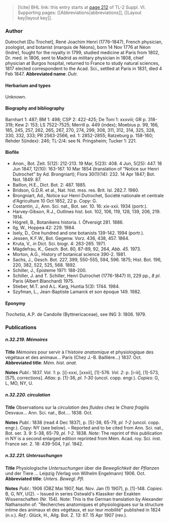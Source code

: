 > [!cite] BHL link: this entry starts at [page 212](https://www.biodiversitylibrary.org/page/33260200) of TL-2 Suppl. VI.
> Supporting pages: [[Abbreviations|abbreviations]], [[Layout key|layout key]].

### Author

Dutrochet \[Du Trochet\], René Joachim Henri (1776-1847), French physician, zoologist, and botanist (marquis de Néons), born 14 Nov 1776 at Néon (Indre), fought for the royalty in 1799, studied medicine at Paris from 1802, Dr. med. in 1806, sent to Madrid as military physician in 1808, chief physician at Burgos hospital, returned to France to study natural sciences, 1817 elected correspondent to the Acad. Sci., settled at Paris in 1831, died 4 Feb 1847. 
**Abbreviated name**: *Dutr.*

#### Herbarium and types

Unknown.

#### Biography and bibliography

Barnhart 1: 487; BM 1: 498; CSP 2: 422-425; De Toni 1: xxxviii; GR p. 318-319; Kew 2: 153; LS 7522-7525; Merrill p. 449 (index); Moebius p. 99, 166, 185, 245, 257, 262, 265, 267, 270, 274, 299, 308, 311, 312, 314, 325, 328, 330, 332, 333; PR 2563-2566, ed. 1: 2852-2855; Ratzeburg p. 158-160; Rehder 5(index): 246; TL-2/4: see N. Pringsheim; Tucker 1: 221.

#### Biofile

- Anon., Bot. Zeit. 5(12): 212-213. 19 Mar, 5(23): 408. 4 Jun, 5(25): 447. 18 Jun 1847, 12(10): 163-167. 10 Mar 1854 (translation of "Notice sur Henri Dutrochet" by Ad. Brongniart); Flora 30(1)(14): 232. 14 Apr 1847; Bot. Not. 1849: 87.
- Baillon, H.E., Dict. Bot. 2: 487. 1885.
- Bridson, G.D.R. et al., Nat. hist. mss. res. Brit. Isl. 282.7. 1980.
- Brongniart, Ad., Notice sur Henri Dutrochet, Société nationale et centrale d'Agriculture 10 Oct 1852, 22 p. *Copy*: G.
- Costantin, J., Ann. Sci. nat., Bot. ser. 10. 16: xix-xxii. 1934 (portr.).
- Harvey-Gibson, R.J., Outlines hist. bot. 102, 106, 119, 128, 139, 206, 219. 1914.
- Högrell, B., Botanikens historia. I. Öfversigt 281. 1886.
- Ilg, W., Hoppea 42: 229. 1984.
- Isely, D., One hundred and one botanists 139-142. 1994 (portr.).
- Jessen, K.F.W., Bot. Gegenw. Vorz. 436, 438, 457. 1864.
- Kruta, V., *in* Dict. Sci. biogr. 4: 263-265. 1971.
- Mägdefrau, K., Gesch. Bot. 80, 87-89, 92, 264, *Abb. 45.* 1973.
- Morton, A.G., History of botanical science 390-2. 1981.
- Sachs, J., Gesch. Bot. 227, 399, 550-555, 594, 596. 1875; Hist. Bot. 196, 220, 382, 522, 525, 568. 1892.
- Schiller, J., Episteme 1971: 188-200.
- Schiller, J. and T. Schiller, Henri Dutrochet (1776-1847) III, 229 pp., *8 pl*. Paris (Albert Blanchard) 1975.
- Stieber, M.T. and A.L. Karg, Huntia 5(3): 1744. 1984.
- Szyfman, L., Jean-Baptiste Lamarck et son époque 149. 1982.

#### Eponymy

*Trochetia*, A.P. de Candolle (Byttnericaceae), see ING 3: 1806. 1979.

### Publications

##### n.32.219. Mémoires

**Title**
*Mémoires* pour servir à l'*histoire anatomique* et physiologique des végétaux et des animaux... Paris (Chez J.-B. Baillière...) 1837. Oct.
**Abbreviated title**: *Mém. hist. anat.*

**Notes**
*Publ*.: 1837.
*Vol. 1*: p. \[i\]-xxxi, \[xxxii\], \[1\]-576.
*Vol. 2*: p. \[i-iii\], \[1\]-573, \[575, corrections\].
*Atlas*: p. \[1\]-36, *pl. 1-30* (uncol. copp. engr.). *Copies*: G, L, MO, NY, U.

##### n.32.220. circulation

**Title**
Observations sur la *circulation* des *fluides* chez le *Chara fragilis* Desvaux... Ann. Sci. nat., Bot.... 1838. Oct.

**Notes**
*Publ*.: 1838 (read 4 Dec 1837), p. \[5\]-38, 65-79, *pl. 1-2* (uncol. copp. engr.). *Copy*: NY (see below). – Reported and to be cited from Ann. Sci. nat., Bot. ser. 3. 9: 5-38, 65-79, *pl. 1-2.* 1838.
*Note*: The reprint of this publication in NY is a second enlarged edition reprinted from Mém. Acad. roy. Sci. inst. France ser. 2. 18: 439-504, *1 pl*. 1842.

##### n.32.221. Untersuchungen

**Title**
Physiologische *Untersuchungen* über die *Beweglichkeit* der *Pflanzen* und der Tiere ... Leipzig (Verlag von Wilhelm Engelmann) 1906. Oct.
**Abbreviated title**: *Unters. Bewegl. Pfl.*

**Notes**
*Publ*.: 1906 (ÖBZ Mai 1907, Nat. Nov. Jan (1) 1907), p. \[1\]-148. *Copies*: B, G, NY, U(2). – Issued in series Ostwald's Klassiker der Exakten Wissenschaften (Nr. 154).
*Note*: This is the German translation by Alexander Nathansohn of: "Recherches anatomiques et physiologiques sur la structure intime des animaux et des végétaux, et sur leur mobilité" published in 1824 (n.v.).
*Ref*.: Glück, H., Allg. Bot. Z. 13: 67. 15 Apr 1907 (rev.).

